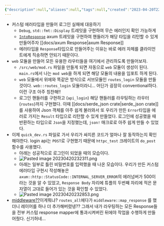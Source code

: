 ```yaml
---
{"description":null,"aliases":null,"tags":null,"created":"2023-04-20T22:21:09","updated":"2023-07-15T21:33:04","title":"First LOGIN API","dg-publish":true,"permalink":"/docs/First LOGIN API/","dgPassFrontmatter":true}
---
```



- 커스텀 에러타입을 만들어 로그인 실패에 대응하기
	- `Debug`, `std::fmt::Display` 트레잇을 구현하여 무슨 에러인지 확인 가능하게
	- [`IntoResponse`](https://docs.rs/axum/latest/axum/response/trait.IntoResponse.html) axum 트레잇을 구현하여 핸들러가 해당 타입을 리턴할 수 있게 만들어주자 [[docs/axum Response\|axum Response]]
	- 에러타입을 `Response`타입으로 만들어주는 이유는 바로 에러 자체를 클라이언트에게 직송하면 안되기 때문이다.
- `web` 모듈을 만들어 모든 유용한 라우터들을 여기에서 관리하도록 만들어보자.
	- `/src/web/mod.rs` 파일을 만들게 되면 자동으로 `web` 모듈이 생성이 된다. `main.rs`에서 나는 `mod web`을 하게 되면 해당 모듈의 내용을 임포트 하게 된다.
	- `web` 모듈에서 위에와 똑같은 방식으로 서브모듈인 `routes_login` 모듈을 만들 것이다. `web::routes_login` 모듈이라니... 어딘가 굉장히 conventional하다. 이런 구조 아주 칭찬해!! 
	- 로그인 핸들러를 구현하고 (`api_login`) 해당 핸들러를 라우팅하는 라우터(`routes`)까지 구현했다. 이때 [[docs/serde_json crate\|serde_json crate]]를 사용하여 Json 객체를 아주 쉽게 불러와서 또 우리가 만든 `Error`타입을 에러로 가지는 `Result` 타입으로 리턴할 수 있게 만들었다. 로그인에 성공했을 때 반환하는 타입으로 `Json`을 지정했는데, `json!` 매크로로 아주 쉽게 만들 수 있었다.
- 이제 `quick_dev.rs` 파일로 가서 우리가 싸지른 코드가 얼마나 잘 동작하는지 확인해야한다. login api는 `POST`로 구현했기 때문에 `httpc_test` 크레이트의 `do_post` 함수를 사용했다. 
	- 아래는 성공적으로 로그인이 되었을 때의 모습이다.
	- ![Pasted image 20230420232311.png](/img/user/docs/assets/Pasted%20image%2020230420232311.png)
	- 아래는 일부로 틀린 비밀번호를 입력했을 때 나온 모습이다. 우리가 만든 커스텀 에러타입 구현시 작성해놓은 `axum::http::StatusCode::INTERNAL_SERVER_ERROR`의 에러넘버가 500이라는 것을 알 수 있었고, `Response Body` 자리에 튜플의 두번째 자리에 적은 문자열이 고대로 들어가 있는 것을 확인할 수 있었다.
	- ![Pasted image 20230420232853.png](/img/user/docs/assets/Pasted%20image%2020230420232853.png)
- [middleware??](https://youtu.be/XZtlD_m59sM?t=1247)이게뭐냐? `routes_all`에다가  `middleware::map_response` 를 했더니 레이어를 하나 더 추가해버렸넹?? 그래서 내가 라우팅하는 모든 Response들을 전부 커스텀 response mapper에 통과시켜버린 뒤에야 작업을 수행하게 만들어줬다. 신기허네...

